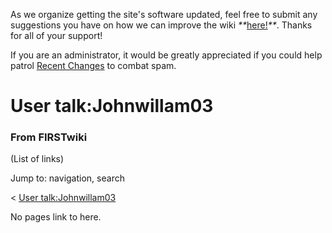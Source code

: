 As we organize getting the site's software updated, feel free to submit any
suggestions you have on how we can improve the wiki
_**_[here!](/index.php/User:Hallry/Suggestions "User:Hallry/Suggestions"
)_**_. Thanks for all of your support!

If you are an administrator, it would be greatly appreciated if you could help
patrol [Recent Changes](/index.php/Special:Recentchanges
"Special:Recentchanges" ) to combat spam.

# User talk:Johnwillam03

### From FIRSTwiki

(List of links)

Jump to: navigation, search

&lt; [User
talk:Johnwillam03](/index.php?title=User_talk:Johnwillam03&redirect=no "User
talk:Johnwillam03" )  

No pages link to here.

